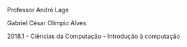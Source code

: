 Professor André Lage

Gabriel César Olimpio Alves

2018.1 - Ciências da Computação - Introdução à computação
